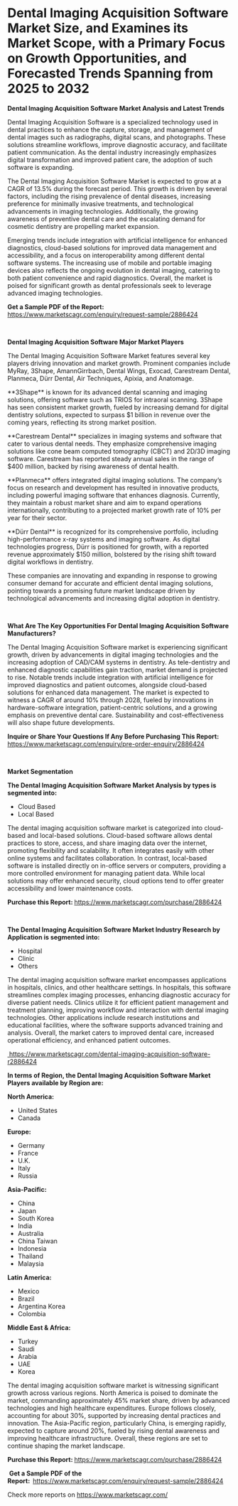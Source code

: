 <p><h1>Dental Imaging Acquisition Software Market Size, and Examines its Market Scope, with a Primary Focus on Growth Opportunities, and Forecasted Trends Spanning from 2025 to 2032</h1></p><p><strong>Dental Imaging Acquisition Software Market Analysis and Latest Trends</strong></p>
<p><p>Dental Imaging Acquisition Software is a specialized technology used in dental practices to enhance the capture, storage, and management of dental images such as radiographs, digital scans, and photographs. These solutions streamline workflows, improve diagnostic accuracy, and facilitate patient communication. As the dental industry increasingly emphasizes digital transformation and improved patient care, the adoption of such software is expanding.</p><p>The Dental Imaging Acquisition Software Market is expected to grow at a CAGR of 13.5% during the forecast period. This growth is driven by several factors, including the rising prevalence of dental diseases, increasing preference for minimally invasive treatments, and technological advancements in imaging technologies. Additionally, the growing awareness of preventive dental care and the escalating demand for cosmetic dentistry are propelling market expansion. </p><p>Emerging trends include integration with artificial intelligence for enhanced diagnostics, cloud-based solutions for improved data management and accessibility, and a focus on interoperability among different dental software systems. The increasing use of mobile and portable imaging devices also reflects the ongoing evolution in dental imaging, catering to both patient convenience and rapid diagnostics. Overall, the market is poised for significant growth as dental professionals seek to leverage advanced imaging technologies.</p></p>
<p><strong>Get a Sample PDF of the Report:&nbsp;</strong> <a href="https://www.marketscagr.com/enquiry/request-sample/2886424?utm_campaign=3217&utm_medium=2&utm_source=Github&utm_content=ia&utm_term=13032025&utm_id=dental-imaging-acquisition-software">https://www.marketscagr.com/enquiry/request-sample/2886424</a></p>
<p>&nbsp;</p>
<p><strong>Dental Imaging Acquisition Software Major Market Players</strong></p>
<p><p>The Dental Imaging Acquisition Software Market features several key players driving innovation and market growth. Prominent companies include MyRay, 3Shape, AmannGirrbach, Dental Wings, Exocad, Carestream Dental, Planmeca, Dürr Dental, Air Techniques, Apixia, and Anatomage. </p><p>**3Shape** is known for its advanced dental scanning and imaging solutions, offering software such as TRIOS for intraoral scanning. 3Shape has seen consistent market growth, fueled by increasing demand for digital dentistry solutions, expected to surpass $1 billion in revenue over the coming years, reflecting its strong market position.</p><p>**Carestream Dental** specializes in imaging systems and software that cater to various dental needs. They emphasize comprehensive imaging solutions like cone beam computed tomography (CBCT) and 2D/3D imaging software. Carestream has reported steady annual sales in the range of $400 million, backed by rising awareness of dental health.</p><p>**Planmeca** offers integrated digital imaging solutions. The company’s focus on research and development has resulted in innovative products, including powerful imaging software that enhances diagnosis. Currently, they maintain a robust market share and aim to expand operations internationally, contributing to a projected market growth rate of 10% per year for their sector.</p><p>**Dürr Dental** is recognized for its comprehensive portfolio, including high-performance x-ray systems and imaging software. As digital technologies progress, Dürr is positioned for growth, with a reported revenue approximately $150 million, bolstered by the rising shift toward digital workflows in dentistry. </p><p>These companies are innovating and expanding in response to growing consumer demand for accurate and efficient dental imaging solutions, pointing towards a promising future market landscape driven by technological advancements and increasing digital adoption in dentistry.</p></p>
<p>&nbsp;</p>
<p><strong>What Are The Key Opportunities For Dental Imaging Acquisition Software Manufacturers?</strong></p>
<p><p>The Dental Imaging Acquisition Software market is experiencing significant growth, driven by advancements in digital imaging technologies and the increasing adoption of CAD/CAM systems in dentistry. As tele-dentistry and enhanced diagnostic capabilities gain traction, market demand is projected to rise. Notable trends include integration with artificial intelligence for improved diagnostics and patient outcomes, alongside cloud-based solutions for enhanced data management. The market is expected to witness a CAGR of around 10% through 2028, fueled by innovations in hardware-software integration, patient-centric solutions, and a growing emphasis on preventive dental care. Sustainability and cost-effectiveness will also shape future developments.</p></p>
<p><strong>Inquire or Share Your Questions If Any Before Purchasing This Report:</strong> <a href="https://www.marketscagr.com/enquiry/pre-order-enquiry/2886424?utm_campaign=3217&utm_medium=2&utm_source=Github&utm_content=ia&utm_term=13032025&utm_id=dental-imaging-acquisition-software">https://www.marketscagr.com/enquiry/pre-order-enquiry/2886424</a></p>
<p>&nbsp;</p>
<p><strong>Market Segmentation</strong></p>
<p><strong>The Dental Imaging Acquisition Software Market Analysis by types is segmented into:</strong></p>
<p><ul><li> Cloud Based</li><li>Local Based </li></ul></p>
<p><p>The dental imaging acquisition software market is categorized into cloud-based and local-based solutions. Cloud-based software allows dental practices to store, access, and share imaging data over the internet, promoting flexibility and scalability. It often integrates easily with other online systems and facilitates collaboration. In contrast, local-based software is installed directly on in-office servers or computers, providing a more controlled environment for managing patient data. While local solutions may offer enhanced security, cloud options tend to offer greater accessibility and lower maintenance costs.</p></p>
<p><strong>Purchase this Report:&nbsp;</strong><a href="https://www.marketscagr.com/purchase/2886424?utm_campaign=3217&utm_medium=2&utm_source=Github&utm_content=ia&utm_term=13032025&utm_id=dental-imaging-acquisition-software">https://www.marketscagr.com/purchase/2886424</a></p>
<p>&nbsp;</p>
<p><strong>The Dental Imaging Acquisition Software Market Industry Research by Application is segmented into:</strong></p>
<p><ul><li> Hospital</li><li>Clinic</li><li>Others </li></ul></p>
<p><p>The dental imaging acquisition software market encompasses applications in hospitals, clinics, and other healthcare settings. In hospitals, this software streamlines complex imaging processes, enhancing diagnostic accuracy for diverse patient needs. Clinics utilize it for efficient patient management and treatment planning, improving workflow and interaction with dental imaging technologies. Other applications include research institutions and educational facilities, where the software supports advanced training and analysis. Overall, the market caters to improved dental care, increased operational efficiency, and enhanced patient outcomes.</p></p>
<p><a href="https://www.marketscagr.com/dental-imaging-acquisition-software-r2886424?utm_campaign=3217&utm_medium=2&utm_source=Github&utm_content=ia&utm_term=13032025&utm_id=dental-imaging-acquisition-software">&nbsp;https://www.marketscagr.com/dental-imaging-acquisition-software-r2886424</a></p>
<p><strong>In terms of Region, the Dental Imaging Acquisition Software Market Players available by Region are:</strong></p>
<p>
    <p> <strong> North America: </strong>
        <ul>
            <li>United States</li>
            <li>Canada</li>
        </ul>
        </p> 
    <p> <strong> Europe: </strong>
        <ul>
            <li>Germany</li>
            <li>France</li>
            <li>U.K.</li>
            <li>Italy</li>
            <li>Russia</li>
        </ul>
        </p> 
    <p> <strong> Asia-Pacific: </strong>
        <ul>
            <li>China</li>
            <li>Japan</li>
            <li>South Korea</li>
            <li>India</li>
            <li>Australia</li>
            <li>China Taiwan</li>
            <li>Indonesia</li>
            <li>Thailand</li>
            <li>Malaysia</li>
        </ul>
        </p> 
    <p> <strong> Latin America: </strong>
        <ul>
            <li>Mexico</li>
            <li>Brazil</li>
            <li>Argentina Korea</li>
            <li>Colombia</li>
        </ul>
        </p> 
    <p> <strong> Middle East & Africa: </strong>
        <ul>
            <li>Turkey</li>
            <li>Saudi</li>
            <li>Arabia</li>
            <li>UAE</li>
            <li>Korea</li>
        </ul>
    </p>
    </p>
<p><p>The dental imaging acquisition software market is witnessing significant growth across various regions. North America is poised to dominate the market, commanding approximately 45% market share, driven by advanced technologies and high healthcare expenditures. Europe follows closely, accounting for about 30%, supported by increasing dental practices and innovation. The Asia-Pacific region, particularly China, is emerging rapidly, expected to capture around 20%, fueled by rising dental awareness and improving healthcare infrastructure. Overall, these regions are set to continue shaping the market landscape.</p></p>
<p><strong>Purchase this Report: </strong><a href="https://www.marketscagr.com/purchase/2886424?utm_campaign=3217&utm_medium=2&utm_source=Github&utm_content=ia&utm_term=13032025&utm_id=dental-imaging-acquisition-software">https://www.marketscagr.com/purchase/2886424</a></p>
<p>&nbsp;<strong>Get a Sample PDF of the Report:&nbsp;&nbsp;</strong><a href="https://www.marketscagr.com/enquiry/request-sample/2886424?utm_campaign=3217&utm_medium=2&utm_source=Github&utm_content=ia&utm_term=13032025&utm_id=dental-imaging-acquisition-software">https://www.marketscagr.com/enquiry/request-sample/2886424</a></p>
<p><strong></strong></p>
<p>Check more reports on <a href="https://www.marketscagr.com/?utm_campaign=3217&utm_medium=2&utm_source=Github&utm_content=ia&utm_term=13032025&utm_id=dental-imaging-acquisition-software">https://www.marketscagr.com/</a></p>